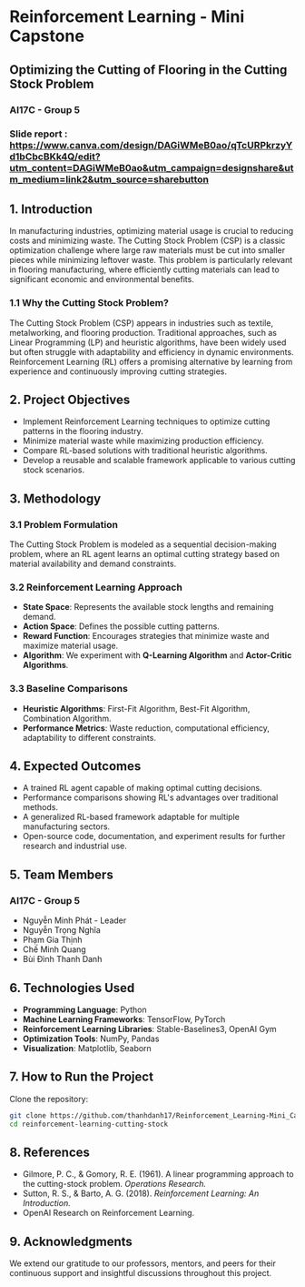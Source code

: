 # Reinforcement Learning - Mini Capstone  
## Optimizing the Cutting of Flooring in the Cutting Stock Problem  
### AI17C - Group 5  
### Slide report : https://www.canva.com/design/DAGiWMeB0ao/qTcURPkrzyYd1bCbcBKk4Q/edit?utm_content=DAGiWMeB0ao&utm_campaign=designshare&utm_medium=link2&utm_source=sharebutton

## 1. Introduction  
In manufacturing industries, optimizing material usage is crucial to reducing costs and minimizing waste. The Cutting Stock Problem (CSP) is a classic optimization challenge where large raw materials must be cut into smaller pieces while minimizing leftover waste. This problem is particularly relevant in flooring manufacturing, where efficiently cutting materials can lead to significant economic and environmental benefits.  

### 1.1 Why the Cutting Stock Problem?  
The Cutting Stock Problem (CSP) appears in industries such as textile, metalworking, and flooring production. Traditional approaches, such as Linear Programming (LP) and heuristic algorithms, have been widely used but often struggle with adaptability and efficiency in dynamic environments. Reinforcement Learning (RL) offers a promising alternative by learning from experience and continuously improving cutting strategies.  

## 2. Project Objectives  
- Implement Reinforcement Learning techniques to optimize cutting patterns in the flooring industry.  
- Minimize material waste while maximizing production efficiency.  
- Compare RL-based solutions with traditional heuristic algorithms.  
- Develop a reusable and scalable framework applicable to various cutting stock scenarios.  

## 3. Methodology  
### 3.1 Problem Formulation  
The Cutting Stock Problem is modeled as a sequential decision-making problem, where an RL agent learns an optimal cutting strategy based on material availability and demand constraints.  

### 3.2 Reinforcement Learning Approach  
- **State Space**: Represents the available stock lengths and remaining demand.  
- **Action Space**: Defines the possible cutting patterns.  
- **Reward Function**: Encourages strategies that minimize waste and maximize material usage.  
- **Algorithm**: We experiment with **Q-Learning Algorithm** and **Actor-Critic Algorithms**.  

### 3.3 Baseline Comparisons  
- **Heuristic Algorithms**: First-Fit Algorithm, Best-Fit Algorithm, Combination Algorithm.  
- **Performance Metrics**: Waste reduction, computational efficiency, adaptability to different constraints.  

## 4. Expected Outcomes  
- A trained RL agent capable of making optimal cutting decisions.  
- Performance comparisons showing RL's advantages over traditional methods.  
- A generalized RL-based framework adaptable for multiple manufacturing sectors.  
- Open-source code, documentation, and experiment results for further research and industrial use.  

## 5. Team Members  
### AI17C - Group 5  
- Nguyễn Minh Phát - Leader  
- Nguyễn Trọng Nghĩa  
- Phạm Gia Thịnh  
- Chế Minh Quang  
- Bùi Đình Thanh Danh  

## 6. Technologies Used  
- **Programming Language**: Python  
- **Machine Learning Frameworks**: TensorFlow, PyTorch  
- **Reinforcement Learning Libraries**: Stable-Baselines3, OpenAI Gym  
- **Optimization Tools**: NumPy, Pandas  
- **Visualization**: Matplotlib, Seaborn  

## 7. How to Run the Project  
Clone the repository:  
```sh  
git clone https://github.com/thanhdanh17/Reinforcement_Learning-Mini_Capstone.git  
cd reinforcement-learning-cutting-stock  
```

## 8. References  
- Gilmore, P. C., & Gomory, R. E. (1961). A linear programming approach to the cutting-stock problem. *Operations Research.*  
- Sutton, R. S., & Barto, A. G. (2018). *Reinforcement Learning: An Introduction.*  
- OpenAI Research on Reinforcement Learning.  

## 9. Acknowledgments  
We extend our gratitude to our professors, mentors, and peers for their continuous support and insightful discussions throughout this project.  
